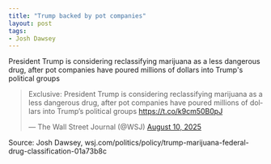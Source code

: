 ```yaml
---
title: "Trump backed by pot companies"
layout: post
tags:
- Josh Dawsey
---
```


President Trump is considering reclassifying marijuana as a less dangerous drug, after pot companies have poured millions of dollars into Trump's political groups

<blockquote class="twitter-tweet"><p lang="en" dir="ltr">Exclusive: President Trump is considering reclassifying marijuana as a less dangerous drug, after pot companies have poured millions of dollars into Trump’s political groups <a href="https://t.co/k9cm50B0pJ">https://t.co/k9cm50B0pJ</a></p>&mdash; The Wall Street Journal (@WSJ) <a href="https://twitter.com/WSJ/status/1954551807390134610?ref_src=twsrc%5Etfw">August 10, 2025</a></blockquote> <script async src="https://platform.twitter.com/widgets.js" charset="utf-8"></script>

Source: Josh Dawsey, wsj.com/politics/policy/trump-marijuana-federal-drug-classification-01a73b8c

